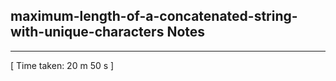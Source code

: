 <h2>maximum-length-of-a-concatenated-string-with-unique-characters Notes</h2><hr>[ Time taken: 20 m 50 s ]